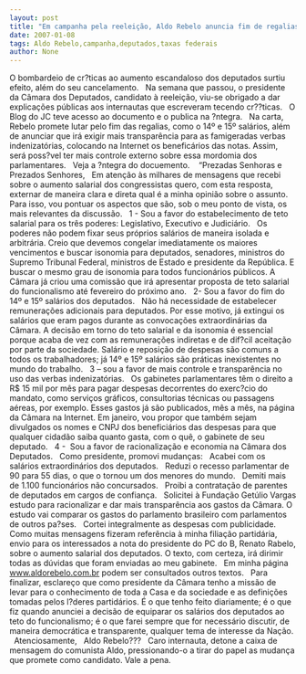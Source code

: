 ```yaml
---
layout: post
title: "Em campanha pela reeleição, Aldo Rebelo anuncia fim de regalias para os deputados federais"
date: 2007-01-08
tags: Aldo Rebelo,campanha,deputados,taxas federais
author: None
---
```

O bombardeio de cr?ticas ao aumento escandaloso dos deputados surtiu efeito, além do seu cancelamento.
&nbsp;
Na semana que passou, o presidente da Câmara dos Deputados, candidato à reeleição, viu-se obrigado a dar explicações públicas aos internautas que escreveram tecendo cr??ticas.
&nbsp;
O Blog do JC teve acesso ao documento e o publica na ?ntegra. 
&nbsp;
Na carta, Rebelo promete lutar pelo fim das regalias, como o 14º e 15º salários, além de anunciar que irá exigir mais transparência para as famigeradas verbas indenizatórias, colocando na Internet os beneficários das notas. Assim, será poss?vel ter mais controle externo sobre essa mordomia dos parlamentares.
&nbsp;
Veja a ?ntegra do docuemento.
&nbsp;
&nbsp;“Prezadas Senhoras e Prezados Senhores,
&nbsp;
Em atenção às milhares de mensagens que recebi sobre o aumento salarial dos congressistas quero, com esta resposta, externar de maneira clara e direta qual é a minha opinião sobre o assunto.
&nbsp;
Para isso, vou pontuar os aspectos que são, sob o meu ponto de vista, os mais relevantes da discussão. 
&nbsp;
1 - Sou a favor do estabelecimento de teto salarial para os três poderes: Legislativo, Executivo e Judiciário.
&nbsp;
Os poderes não podem fixar seus próprios salários de maneira isolada e arbitrária. Creio que devemos congelar imediatamente os maiores vencimentos e buscar isonomia para deputados, senadores, ministros do Supremo Tribunal Federal, ministros de Estado e presidente da República. E buscar o mesmo grau de isonomia para todos funcionários públicos. A Câmara já criou uma comissão que irá apresentar proposta de teto salarial do funcionalismo até fevereiro do próximo ano.
&nbsp;
2- Sou a favor do fim do 14º e 15º salários dos deputados.
&nbsp;
Não há necessidade de estabelecer remunerações adicionais para deputados. Por esse motivo, já extingui os salários que eram pagos durante as convocações extraordinárias da Câmara. A decisão em torno do teto
 salarial e da isonomia é essencial porque acaba de vez com as remunerações indiretas e de dif?cil aceitação por parte da sociedade. Salário e reposição de despesas são comuns a todos os trabalhadores; já 14º e 15º salários são práticas inexistentes no mundo do trabalho.
&nbsp;
3 – sou a favor de mais controle e transparência no uso das verbas indenizatórias.
&nbsp;
Os gabinetes parlamentares têm o direito a R$ 15 mil por mês para pagar despesas decorrentes do exerc?cio do mandato, como serviços gráficos, consultorias técnicas ou passagens aéreas, por exemplo. Esses gastos já são publicados, mês a mês, na página da Câmara na Internet. Em janeiro, vou propor que também sejam divulgados os nomes e CNPJ dos beneficiários das despesas para que qualquer cidadão saiba quanto gasta, com o quê, o gabinete de seu deputado.
&nbsp;
4 - &nbsp;Sou a favor de racionalização e economia na Câmara dos Deputados.
&nbsp;
Como presidente, promovi mudanças:
&nbsp;
Acabei com os salários extraordinários dos deputados.
&nbsp;
Reduzi o recesso parlamentar de 90 para 55 dias, o que o tornou um dos menores do mundo.
&nbsp;
Demiti mais de 1.100 funcionários não concursados.
&nbsp;
Proibi a contratação de parentes de deputados em cargos de confiança.
&nbsp;
Solicitei à Fundação Getúlio Vargas estudo para racionalizar e dar mais transparência aos gastos da Câmara. O estudo vai comparar os gastos do parlamento brasileiro com parlamentos de outros pa?ses.
&nbsp;
Cortei integralmente as despesas com publicidade.
&nbsp;
Como muitas mensagens fizeram referência à minha filiação partidária, envio para os interessados a nota do presidente do PC do B, Renato Rabelo, sobre o aumento salarial dos deputados. O texto, com certeza, irá dirimir todas as dúvidas que foram enviadas ao meu gabinete. 
&nbsp;
Em minha página www.aldorebelo.com.br podem ser consultados outros textos.
&nbsp;
Para finalizar, esclareço que como presidente da Câmara tenho a missão de levar para o conhecimento de toda a Casa e da sociedade e as definições tomadas pelos l?deres partidários. É o que tenho feito diariamente; é o que fiz quando anunciei a decisão de equiparar os salários dos deputados ao teto do funcionalismo; é o que farei sempre que for necessário discutir, de maneira democrática e transparente, qualquer tema de interesse da Nação.
&nbsp;
Atenciosamente,
&nbsp;
Aldo Rebelo???
&nbsp;
Caro internauta, detone a caixa de mensagem do comunista Aldo, pressionando-o a tirar do papel as mudança que promete como candidato. Vale a pena. 